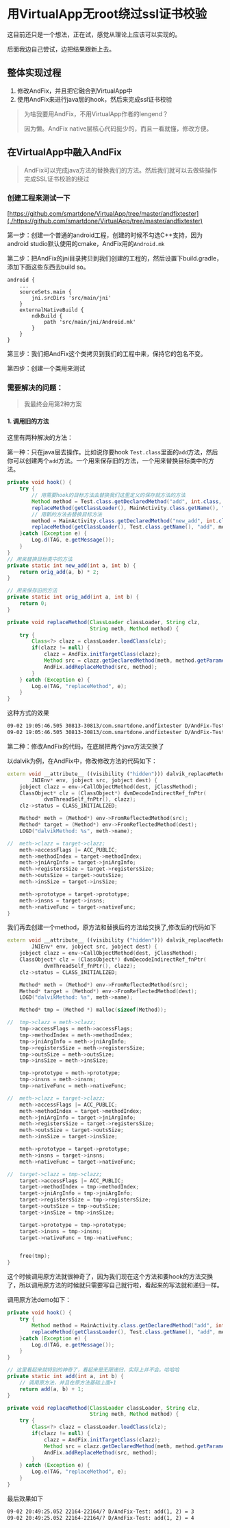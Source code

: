 # 用VirtualApp无root绕过ssl证书校验

这目前还只是一个想法，正在试，感觉从理论上应该可以实现的。

后面我边自己尝试，边把结果跟新上去。

## 整体实现过程

1. 修改AndFix，并且把它融合到VirtualApp中
2. 使用AndFix来进行java层的hook，然后来完成ssl证书校验

> 为啥我要用AndFix，不用VirtualApp作者的lengend？
>
> 因为懒。AndFix native层核心代码挺少的，而且一看就懂，修改方便。

## 在VirtualApp中融入AndFix

> AndFix可以完成java方法的替换我们的方法。然后我们就可以去做些操作完成SSL证书校验的绕过

### 创建工程来测试一下

[https://github.com/smartdone/VirtualApp/tree/master/andfixtester](./https://github.com/smartdone/VirtualApp/tree/master/andfixtester)

第一步：创建一个普通的android工程，创建的时候不勾选C++支持，因为android studio默认使用的cmake，AndFix用的`Android.mk`

第二步：把AndFix的jni目录拷贝到我们创建的工程的，然后设置下build.gradle，添加下面这些东西去build so。

```
android {
	...
    sourceSets.main {
        jni.srcDirs 'src/main/jni'
    }
    externalNativeBuild {
        ndkBuild {
            path 'src/main/jni/Android.mk'
        }
    }
}
```

第三步：我们把AndFix这个类拷贝到我们的工程中来，保持它的包名不变。

第四步：创建一个类用来测试

### 需要解决的问题：

> 我最终会用第2种方案

#### 1. 调用旧的方法

这里有两种解决的方法：

第一种：只在java层去操作。比如说你要hook `Test.class`里面的`add`方法，然后你可以创建两个`add`方法。一个用来保存旧的方法，一个用来替换目标类中的方法。

```java
private void hook() {
    try {
        // 用需要hook的目标方法去替换我们这里定义的保存就方法的方法
        Method method = Test.class.getDeclaredMethod("add", int.class, int.class);
        replaceMethod(getClassLoader(), MainActivity.class.getName(), "orig_add", method);
        // 用新的方法去替换目标方法
        method = MainActivity.class.getDeclaredMethod("new_add", int.class, int.class);
        replaceMethod(getClassLoader(), Test.class.getName(), "add", method);
    }catch (Exception e) {
        Log.d(TAG, e.getMessage());
    }
}
// 用来替换目标类中的方法
private static int new_add(int a, int b) {
    return orig_add(a, b) * 2;
}

// 用来保存旧的方法
private static int orig_add(int a, int b) {
    return 0;
}

private void replaceMethod(ClassLoader classLoader, String clz,
                           String meth, Method method) {
    try {
        Class<?> clazz = classLoader.loadClass(clz);
        if(clazz != null) {
            clazz = AndFix.initTargetClass(clazz);
            Method src = clazz.getDeclaredMethod(meth, method.getParameterTypes());
            AndFix.addReplaceMethod(src, method);
        }
    } catch (Exception e) {
        Log.e(TAG, "replaceMethod", e);
    }
}
```

这种方式的效果

```txt
09-02 19:05:46.505 30813-30813/com.smartdone.andfixtester D/AndFix-Test: add(1, 2) = 3
09-02 19:05:46.505 30813-30813/com.smartdone.andfixtester D/AndFix-Test: add(1, 2) = 6
```

第二种：修改AndFix的代码，在底层把两个java方法交换了

以dalvik为例，在AndFix中，修改修改方法的代码如下：

```cpp
extern void __attribute__ ((visibility ("hidden"))) dalvik_replaceMethod(
		JNIEnv* env, jobject src, jobject dest) {
	jobject clazz = env->CallObjectMethod(dest, jClassMethod);
	ClassObject* clz = (ClassObject*) dvmDecodeIndirectRef_fnPtr(
			dvmThreadSelf_fnPtr(), clazz);
	clz->status = CLASS_INITIALIZED;

	Method* meth = (Method*) env->FromReflectedMethod(src);
	Method* target = (Method*) env->FromReflectedMethod(dest);
	LOGD("dalvikMethod: %s", meth->name);

//	meth->clazz = target->clazz;
	meth->accessFlags |= ACC_PUBLIC;
	meth->methodIndex = target->methodIndex;
	meth->jniArgInfo = target->jniArgInfo;
	meth->registersSize = target->registersSize;
	meth->outsSize = target->outsSize;
	meth->insSize = target->insSize;

	meth->prototype = target->prototype;
	meth->insns = target->insns;
	meth->nativeFunc = target->nativeFunc;
}
```

我们再去创建一个method，原方法和替换后的方法给交换了,修改后的代码如下

```cpp
extern void __attribute__ ((visibility ("hidden"))) dalvik_replaceMethod(
		JNIEnv* env, jobject src, jobject dest) {
	jobject clazz = env->CallObjectMethod(dest, jClassMethod);
	ClassObject* clz = (ClassObject*) dvmDecodeIndirectRef_fnPtr(
			dvmThreadSelf_fnPtr(), clazz);
	clz->status = CLASS_INITIALIZED;

	Method* meth = (Method*) env->FromReflectedMethod(src);
	Method* target = (Method*) env->FromReflectedMethod(dest);
	LOGD("dalvikMethod: %s", meth->name);

	Method* tmp = (Method *) malloc(sizeof(Method));

//	tmp->clazz = meth->clazz;
	tmp->accessFlags = meth->accessFlags;
	tmp->methodIndex = meth->methodIndex;
	tmp->jniArgInfo = meth->jniArgInfo;
	tmp->registersSize = meth->registersSize;
	tmp->outsSize = meth->outsSize;
	tmp->insSize = meth->insSize;

	tmp->prototype = meth->prototype;
	tmp->insns = meth->insns;
	tmp->nativeFunc = meth->nativeFunc;

//	meth->clazz = target->clazz;
	meth->accessFlags |= ACC_PUBLIC;
	meth->methodIndex = target->methodIndex;
	meth->jniArgInfo = target->jniArgInfo;
	meth->registersSize = target->registersSize;
	meth->outsSize = target->outsSize;
	meth->insSize = target->insSize;

	meth->prototype = target->prototype;
	meth->insns = target->insns;
	meth->nativeFunc = target->nativeFunc;

//	target->clazz = tmp->clazz;
	target->accessFlags |= ACC_PUBLIC;
	target->methodIndex = tmp->methodIndex;
	target->jniArgInfo = tmp->jniArgInfo;
	target->registersSize = tmp->registersSize;
	target->outsSize = tmp->outsSize;
	target->insSize = tmp->insSize;

	target->prototype = tmp->prototype;
	target->insns = tmp->insns;
	target->nativeFunc = tmp->nativeFunc;


	free(tmp);
}

```

这个时候调用原方法就很神奇了，因为我们现在这个方法和要hook的方法交换了，所以调用原方法的时候就只需要写自己就行啦，看起来的写法就和递归一样。

调用原方法demo如下：

```java
private void hook() {
    try {
        Method method = MainActivity.class.getDeclaredMethod("add", int.class, int.class);
        replaceMethod(getClassLoader(), Test.class.getName(), "add", method);
    }catch (Exception e) {
        Log.d(TAG, e.getMessage());
    }
}

// 这里看起来就特别的神奇了，看起来是无限递归，实际上并不会。哈哈哈
private static int add(int a, int b) {
    // 调用原方法，并且在原方法基础上面+1
    return add(a, b) + 1;
}

private void replaceMethod(ClassLoader classLoader, String clz,
                           String meth, Method method) {
    try {
        Class<?> clazz = classLoader.loadClass(clz);
        if(clazz != null) {
            clazz = AndFix.initTargetClass(clazz);
            Method src = clazz.getDeclaredMethod(meth, method.getParameterTypes());
            AndFix.addReplaceMethod(src, method);
        }
    } catch (Exception e) {
        Log.e(TAG, "replaceMethod", e);
    }
}
```

最后效果如下

```txt
09-02 20:49:25.052 22164-22164/? D/AndFix-Test: add(1, 2) = 3
09-02 20:49:25.052 22164-22164/? D/AndFix-Test: add(1, 2) = 4
```


